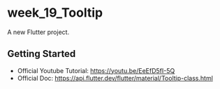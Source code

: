 # week_19_Tooltip

A new Flutter project.

## Getting Started

- Official Youtube Tutorial: https://youtu.be/EeEfD5fI-5Q
- Official Doc: https://api.flutter.dev/flutter/material/Tooltip-class.html

